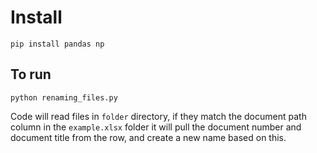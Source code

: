 # Install
`pip install pandas np`

## To run
`python renaming_files.py`

Code will read files in `folder` directory, if they match the document path column in the `example.xlsx` folder it will pull the document number and document title from the row, and create a new name based on this.
